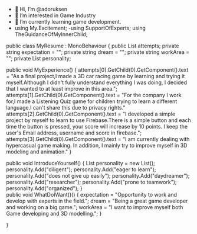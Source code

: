 - 👋 Hi, I’m @adoruksen
-  👀 I’m interested in Game Industry
- 🌱 I’m currently learning game development.
- using My.Excitement;
-using SupportOfExperts;
using TheGuidanceOfMyInnerChild;

public class MyResume : MonoBehaviour
{
  public List<GameObject> attempts; 
  private string expectation = "";
  private string dream = "";
  private string workArea = "";
  private List<string> personality;
  
  public void MyExperience()
  {
    attempts[0].GetChild(0).GetComponent<Text>().text = "As a final project,I made a 3D car racing game by learning and trying it myself.Although I didn't fully understand everything I was doing, I decided that I wanted to at least improve in this area.";
    attempts[1].GetChild(0).GetComponent<Text>().text = "For the company I work for,I made a Listening Quiz game for children trying to learn a different language.I can't share this due to privacy rights."
    attempts[2].GetChild(0).GetComponent<Text>().text = "I developed a simple project by myself to learn to use Firebase.There is a simple button and each time the button is pressed, your score will increase by 10 points. I keep the user's Email address, username and score in firebase.";
    attempts[3].GetChild(0).GetComponent<Text>().text = "I am currently dealing with hypercasual game making. In addition, I mainly try to improve myself in 3D modeling and animation."
  }
  
  public void IntroduceYourself()
  {
    List<string> personality = new List<string>();
    personality.Add("diligent");
    personality.Add("eager to learn");
    personality.Add("does not give up easily");
    personality.Add("daydreamer");
    personality.Add("researcher");
    personality.Add("prone to teamwork");
    personality.Add("organized");
  }  
  public void WhatDoIWant()()
  {
    expectation = "Opportunity to work and develop with experts in the field.";
    dream = "Being a great game developer and working on a big game.";
    workArea = "I want to improve myself both Game developing and 3D modelling.";
  }

}




